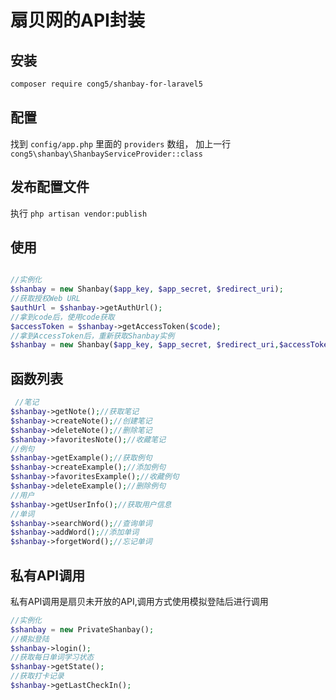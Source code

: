 # 扇贝网的API封装

## 安装

 ```bash
 composer require cong5/shanbay-for-laravel5
 ```
 ## 配置
 
 找到 `config/app.php` 里面的 `providers` 数组， 加上一行 `cong5\shanbay\ShanbayServiceProvider::class`
 
 ## 发布配置文件
 
 执行 `php artisan vendor:publish`


## 使用

```php

//实例化
$shanbay = new Shanbay($app_key, $app_secret, $redirect_uri); 
//获取授权Web URL
$authUrl = $shanbay->getAuthUrl();
//拿到code后，使用code获取
$accessToken = $shanbay->getAccessToken($code);
//拿到AccessToken后，重新获取Shanbay实例
$shanbay = new Shanbay($app_key, $app_secret, $redirect_uri,$accessToken); 

```

## 函数列表

```php
 //笔记
$shanbay->getNote();//获取笔记
$shanbay->createNote();//创建笔记
$shanbay->deleteNote();//删除笔记
$shanbay->favoritesNote();//收藏笔记
//例句
$shanbay->getExample();//获取例句
$shanbay->createExample();//添加例句
$shanbay->favoritesExample();//收藏例句
$shanbay->deleteExample();//删除例句
//用户
$shanbay->getUserInfo();//获取用户信息
//单词
$shanbay->searchWord();//查询单词
$shanbay->addWord();//添加单词
$shanbay->forgetWord();//忘记单词
```

## 私有API调用

私有API调用是扇贝未开放的API,调用方式使用模拟登陆后进行调用

```php
//实例化
$shanbay = new PrivateShanbay();
//模拟登陆
$shanbay->login();
//获取每日单词学习状态
$shanbay->getState();
//获取打卡记录
$shanbay->getLastCheckIn();
```
